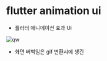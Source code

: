 # flutter animation ui


* 플러터 애니메이션 효과 Ui

![qw](https://user-images.githubusercontent.com/43875634/71638595-74441180-2ca7-11ea-9914-18d48b4e02f2.gif)


- 화면 버벅임은 gif 변환시에 생긴 
